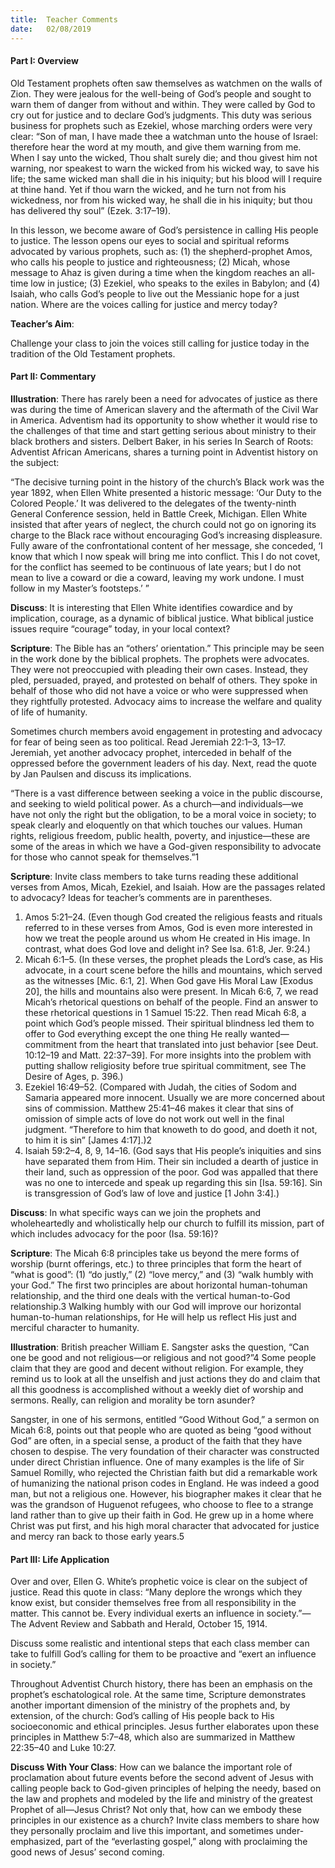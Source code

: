 ```yaml
---
title:  Teacher Comments
date:   02/08/2019
---
```


#### Part I: Overview

Old Testament prophets often saw themselves as watchmen on the walls of Zion. They were jealous for the well-being of God’s people and sought to warn them of danger from without and within. They were called by God to cry out for justice and to declare God’s judgments. This duty was serious business for prophets such as Ezekiel, whose marching orders were very clear: “Son of man, I have made thee a watchman unto the house of Israel: therefore hear the word at my mouth, and give them warning from me. When I say unto the wicked, Thou shalt surely die; and thou givest him not warning, nor speakest to warn the wicked from his wicked way, to save his life; the same wicked man shall die in his iniquity; but his blood will I require at thine hand. Yet if thou warn the wicked, and he turn not from his wickedness, nor from his wicked way, he shall die in his iniquity; but thou has delivered thy soul” (Ezek. 3:17–19).

In this lesson, we become aware of God’s persistence in calling His people to justice. The lesson opens our eyes to social and spiritual reforms advocated by various prophets, such as: (1) the shepherd-prophet Amos, who calls his people to justice and righteousness; (2) Micah, whose message to Ahaz is given during a time when the kingdom reaches an all-time low in justice; (3) Ezekiel, who speaks to the exiles in Babylon; and (4) Isaiah, who calls God’s people to live out the Messianic hope for a just nation. Where are the voices calling for justice and mercy today?

**Teacher’s Aim**:

Challenge your class to join the voices still calling for justice today in the tradition of the Old Testament prophets.

#### Part II: Commentary

**Illustration**: There has rarely been a need for advocates of justice as there was during the time of American slavery and the aftermath of the Civil War in America. Adventism had its opportunity to show whether it would rise to the challenges of that time and start getting serious about ministry to their black brothers and sisters. Delbert Baker, in his series In Search of Roots: Adventist African Americans, shares a turning point in Adventist history on the subject:

“The decisive turning point in the history of the church’s Black work was the year 1892, when Ellen White presented a historic message: ‘Our Duty to the Colored People.’ It was delivered to the delegates of the twenty-ninth General Conference session, held in Battle Creek, Michigan. Ellen White insisted that after years of neglect, the church could not go on ignoring its charge to the Black race without encouraging God’s increasing displeasure. Fully aware of the confrontational content of her message, she conceded, ‘I know that which I now speak will bring me into conflict. This I do not covet, for the conflict has seemed to be continuous of late years; but I do not mean to live a coward or die a coward, leaving my work undone. I must follow in my Master’s footsteps.’ ”

**Discuss**: It is interesting that Ellen White identifies cowardice and by implication, courage, as a dynamic of biblical justice. What biblical justice issues require “courage” today, in your local context?

**Scripture**: The Bible has an “others’ orientation.” This principle may be seen in the work done by the biblical prophets. The prophets were advocates. They were not preoccupied with pleading their own cases. Instead, they pled, persuaded, prayed, and protested on behalf of others. They spoke in behalf of those who did not have a voice or who were suppressed when they rightfully protested. Advocacy aims to increase the welfare and quality of life of humanity.

Sometimes church members avoid engagement in protesting and advocacy for fear of being seen as too political. Read Jeremiah 22:1–3, 13–17. Jeremiah, yet another advocacy prophet, interceded in behalf  of the oppressed before the government leaders of his day. Next, read the quote by Jan Paulsen and discuss its implications.

“There is a vast difference between seeking a voice in the public discourse, and seeking to wield political power. As a church—and individuals—we have not only the right but the obligation, to be a moral voice in society; to speak clearly and eloquently on that which touches our values. Human rights, religious freedom, public health, poverty, and injustice—these are some of the areas in which we have   a God-given responsibility to advocate for those who cannot speak for themselves.”1

**Scripture**: Invite class members to take turns reading these additional verses from Amos, Micah, Ezekiel, and Isaiah. How are the passages related to advocacy? Ideas for teacher’s comments are in parentheses.

1.	Amos 5:21–24. (Even though God created the religious feasts and rituals referred to in these verses from Amos, God is even more interested in how we treat the people around us whom He created in His image. In contrast, what does God love and delight in? See Isa. 61:8, Jer. 9:24.)
2.	Micah 6:1–5. (In these verses, the prophet pleads the Lord’s case, as His advocate, in a court scene before the hills and mountains, which served as the witnesses [Mic. 6:1, 2]. When God gave His Moral Law [Exodus 20], the hills and mountains also were present. In Micah 6:6, 7, we  read Micah’s  rhetorical questions on  behalf  of the  people.  Find  an  answer  to  these  rhetorical  questions  in  1 Samuel 15:22. Then read Micah 6:8, a point which God’s people missed. Their spiritual blindness led them to offer to God everything except the one thing He really  wanted—commitment from the heart that translated into just behavior [see Deut. 10:12–19   and Matt. 22:37–39]. For more insights into the problem with putting shallow religiosity before true spiritual commitment, see The Desire of Ages, p. 396.)
3.	Ezekiel 16:49–52. (Compared with Judah, the cities of Sodom and Samaria appeared more innocent. Usually we are more concerned about sins of commission. Matthew 25:41–46 makes it clear that sins of omission of simple acts of love do not work out well in the final judgment. “Therefore to him that knoweth to do good, and doeth it not, to him it is sin” [James 4:17].)2
4.	Isaiah 59:2–4, 8, 9, 14–16. (God says that His people’s iniquities and sins have separated them from Him. Their sin included a dearth of justice in their land, such as oppression of the poor. God was appalled that there was no one to intercede and speak up regarding this sin [Isa. 59:16]. Sin is transgression of God’s law of love and justice [1 John 3:4].)

**Discuss**: In what specific ways can we join the prophets and wholeheartedly and wholistically help our church to fulfill its mission, part of which includes advocacy for the poor (Isa. 59:16)?

**Scripture**: The Micah 6:8 principles take us beyond the mere forms of worship (burnt offerings, etc.) to three principles that form the heart of “what is good”: (1) “do justly,” (2) “love mercy,” and (3) “walk humbly with your God.” The first two principles are about horizontal human-tohuman relationship, and the third one deals with the vertical human-to-God relationship.3   Walking  humbly  with  our  God  will  improve  our  horizontal human-to-human relationships, for He will help us reflect His just and merciful character to humanity.

**Illustration**: British preacher William E. Sangster asks the question, “Can one be good and not religious—or religious and not good?”4   Some people claim that they are good and decent without religion. For example, they remind us to look at all the unselfish and just actions they do and claim that all this goodness is accomplished without a weekly diet of worship and sermons. Really, can religion and morality be torn asunder?

Sangster, in one of his sermons, entitled “Good Without God,” a sermon on Micah 6:8, points out that people who are quoted as being “good without God” are often, in a special sense, a product of the faith that they have chosen to despise. The very foundation of their character was constructed under direct Christian influence. One of many examples is the life of Sir Samuel Romilly, who rejected the Christian faith but did a remarkable work of humanizing the national prison codes in England. He was indeed  a good man, but not a religious one. However, his biographer makes it clear that he was the grandson of Huguenot refugees, who choose to flee to a strange land rather than to give up their faith in God. He grew up in a home where Christ was put first, and his high moral character that advocated for justice and mercy ran back to those early years.5

#### Part III: Life Application

Over and over, Ellen G. White’s prophetic voice is clear on the subject of justice. Read this quote in class: “Many deplore the wrongs which they know exist, but consider themselves free from all responsibility in the matter. This cannot be. Every individual exerts an influence in society.”—The Advent Review and Sabbath and Herald, October 15, 1914.

Discuss some realistic and intentional steps that each class member can take to fulfill God’s calling for them to be proactive and “exert an influence in society.”

Throughout Adventist Church history, there has been an emphasis on the prophet’s eschatological role. At the same time, Scripture demonstrates another important dimension of the ministry of the prophets and, by extension, of the church: God’s calling of His people back to His socioeconomic and ethical principles. Jesus further elaborates upon these principles in Matthew 5:7–48, which also are summarized in Matthew 22:35–40 and Luke 10:27.

**Discuss With Your Class**: How can we balance the important role of proclamation about future events before the second advent of Jesus with calling people back to God-given principles of helping the needy, based on  the law  and prophets and modeled by  the life and ministry  of the greatest Prophet of all—Jesus Christ? Not only  that, how  can we embody these principles in our existence as a church? Invite class members to share how they personally proclaim and live this important, and sometimes under-emphasized, part of the “everlasting gospel,” along with proclaiming the good news of Jesus’ second coming.